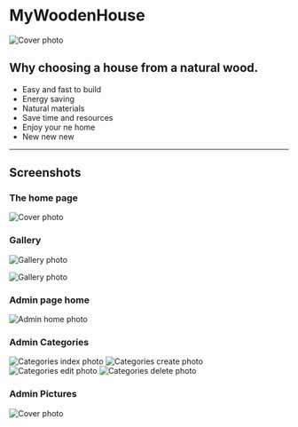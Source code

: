# MyWoodenHouse

![Cover photo](./Ideas/Images/modern-wooden-house-small.jpg) 

## Why choosing a house from a natural wood.

- Easy and fast to build
- Energy saving
- Natural materials
- Save time and resources
- Enjoy your ne home
- New new new

----------

## Screenshots

### The home page

![Cover photo](./Documentation/Images/home.PNG) 

### Gallery

![Gallery photo](./Documentation/Images/Gallery-01.PNG) 

![Gallery photo](./Documentation/Images/Gallery-02.PNG) 

### Admin page home

![Admin home photo](./Documentation/Images/Admin-Home.PNG) 

### Admin Categories

![Categories index photo](./Documentation/Images/Admin-Categories-Index.PNG) 
![Categories create photo](./Documentation/Images/Admin-Categories-Create.PNG) 
![Categories edit photo](./Documentation/Images/Admin-Categories-Edit.PNG) 
![Categories delete photo](./Documentation/Images/Admin-Categories-Delete.PNG) 

### Admin Pictures

![Cover photo](./Documentation/Images/Admin-Pictures-Index.PNG) 

